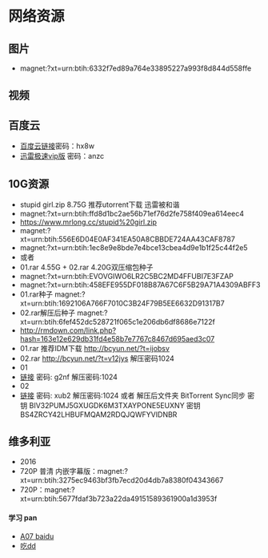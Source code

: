 # 网络资源

## 图片
-  magnet:?xt=urn:btih:6332f7ed89a764e33895227a993f8d844d558ffe


## 视频

## 百度云
- [百度云链接](http://pan.baidu.com/s/1jH6bQdw)密码：hx8w
- [迅雷极速vip版](http://pan.baidu.com/s/1skP0wVV) 密码：anzc

## 10G资源
- stupid girl.zip 8.75G 推荐utorrent下载 迅雷被和谐
- magnet:?xt=urn:btih:ffd8d1bc2ae56b71ef76d2fe758f409ea614eec4
- https://www.mrlong.cc/stupid%20girl.zip
- magnet:?xt=urn:btih:556E6D04E0AF341EA50A8CBBDE724AA43CAF8787
- magnet:?xt=urn:btih:1ec8e9e8bde7e4bce13cbea4d9e1b1f25c44f2e5
- 或者
- 01.rar 4.55G + 02.rar 4.20G双压缩包种子
- magnet:?xt=urn:btih:EVOVGIWO6LR2C5BC2MD4FFUBI7E3FZAP
- magnet:?xt=urn:btih:458EFE955DF018B87A67C6F5B29A71A4309ABFF3
- 01.rar种子 magnet:?xt=urn:btih:1692106A766F7010C3B24F79B5EE6632D91317B7
- 02.rar解压后种子 magnet:?xt=urn:btih:6fef452dc528721f065c1e206db6df8686e7122f
- http://rmdown.com/link.php?hash=163e12e629db31fd4e58b7e7767c8467d695aed3c07
- 01.rar 推荐IDM下载 http://bcyun.net/?t=ijobsv
- 02.rar http://bcyun.net/?t=v12jys 解压密码1024
- 01
- [链接](http://pan.baidu.com/s/1o7J0NAM) 密码: g2nf 解压密码:1024
- 02
- [链接](http://pan.baidu.com/s/1nuWZWLj) 密码: xub2 解压密码:1024
或者 解压后文件夹 BitTorrent Sync同步
密钥    BIV32PUMJ5GXUGDK6M3TXAYPONE5EUXNY
密钥    BS4ZRCY42LHBUFMQAM2RDQJQWFYVIDNBR

## 维多利亚
- 2016 
- 720P 普清 内嵌字幕版：magnet:?xt=urn:btih:3275ec9463bf3fb7ecd20d4db7a8380f04343667
- 720P：magnet:?xt=urn:btih:5677fdaf3b723a22da49151589361900a1d3953f

#### 学习 pan
- [A07 baidu](https://pan.baidu.com/share/home?uk=3979487667#category/type=0)
- [吃dd](magnet:?xt=urn:btih:3dae5c47020b08bc5e8c4ff767f6f75e406e5fea)
